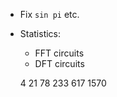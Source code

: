 *   Fix `sin pi` etc.

*   Statistics:
    *   FFT circuits
    *   DFT circuits

       4
      21
      78
     233
     617
    1570

